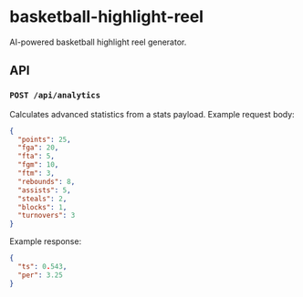 # basketball-highlight-reel
AI-powered basketball highlight reel generator.

## API

### `POST /api/analytics`

Calculates advanced statistics from a stats payload. Example request body:

```json
{
  "points": 25,
  "fga": 20,
  "fta": 5,
  "fgm": 10,
  "ftm": 3,
  "rebounds": 8,
  "assists": 5,
  "steals": 2,
  "blocks": 1,
  "turnovers": 3
}
```

Example response:

```json
{
  "ts": 0.543,
  "per": 3.25
}
```
